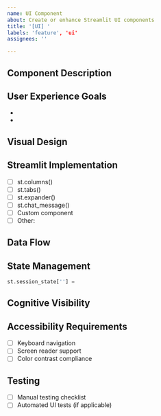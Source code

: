 ```yaml
---
name: UI Component
about: Create or enhance Streamlit UI components
title: '[UI] '
labels: 'feature', 'ui'
assignees: ''

---
```


## Component Description
<!-- What UI component needs to be created/modified? -->

## User Experience Goals
<!-- What should users be able to do with this component? -->
- 
- 

## Visual Design
<!-- Describe or attach mockups of the component -->

## Streamlit Implementation
<!-- Which Streamlit components will be used? -->
- [ ] st.columns()
- [ ] st.tabs()
- [ ] st.expander()
- [ ] st.chat_message()
- [ ] Custom component
- [ ] Other: 

## Data Flow
<!-- How does data flow between this component and the backend? -->

## State Management
<!-- What session state variables are needed? -->
```python
st.session_state[''] = 
```

## Cognitive Visibility
<!-- How does this component make AI thinking visible? -->

## Accessibility Requirements
<!-- Ensure the component is accessible to all users -->
- [ ] Keyboard navigation
- [ ] Screen reader support
- [ ] Color contrast compliance

## Testing
<!-- How will this component be tested? -->
- [ ] Manual testing checklist
- [ ] Automated UI tests (if applicable)